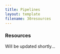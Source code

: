 ```yaml
---
title: Pipelines
layout: template
filename: 30resources
--- 
```


### Resources

Will be updated shortly...

